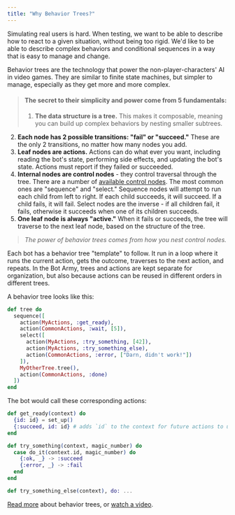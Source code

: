 ```yaml
---
title: "Why Behavior Trees?"
---
```


Simulating real users is hard.  When testing, we want to be able to describe how to
react to a given situation, without being too rigid.  We'd like to be able to
describe complex behaviors and conditional sequences in a way that is easy to manage
and change.

Behavior trees are the technology that power the non-player-characters' AI in video
games.  They are similar to finite state machines, but simpler to manage, especially
as they get more and more complex.

>#### The secret to their simplicity and power come from 5 fundamentals:
>
>1. **The data structure is a tree.**  This makes it composable, meaning you can build up 
   complex behaviors by nesting smaller subtrees.
2. **Each node has 2 possible transitions: "fail" or "succeed."**  These are the only 2
   transitions, no matter how many nodes you add.
3. **Leaf nodes are actions.**  Actions can do what ever you want, including reading the
   bot's state, performing side effects, and updating the bot's state.  Actions must 
   report if they failed or succeeded.
4. **Internal nodes are control nodes** - they control traversal through the tree.  There 
   are a number of [available control 
   nodes](https://hexdocs.pm/behavior_tree/BehaviorTree.Node.html#content).  The most 
   common ones are "sequence" and "select."  Sequence nodes will attempt to run each 
   child from left to right.  If each child succeeds, it will succeed.  If a child 
   fails, it will fail.  Select nodes are the inverse - if all children fail, it 
   fails, otherwise it succeeds when one of its children succeeds.
5. **One leaf node is always "active."** When it fails or succeeds, the tree will 
   traverse to the next leaf node, based on the structure of the tree.
>
>*The power of behavior trees comes from how you nest control nodes.*

Each bot has a behavior tree "template" to follow.  It run in a loop where it runs 
the current action, gets the outcome, traverses to the next action, and repeats.  In 
the Bot Army, trees and actions are kept separate for organization, but also because 
actions can be reused in different orders in different trees.

A behavior tree looks like this:

```elixir
def tree do
  sequence([
    action(MyActions, :get_ready),
    action(CommonActions, :wait, [5]),
    select([
      action(MyActions, :try_something, [42]),
      action(MyActions, :try_something_else),
      action(CommonActions, :error, ["Darn, didn't work!"])
    ]),
    MyOtherTree.tree(),
    action(CommonActions, :done)
  ])
end
```

The bot would call these corresponding actions:

```elixir
def get_ready(context) do
  {id: id} = set_up()
  {:succeed, id: id} # adds `id` to the context for future actions to use
end

def try_something(context, magic_number) do
  case do_it(context.id, magic_number) do
    {:ok, _} -> :succeed
    {:error, _} -> :fail
  end
end

def try_something_else(context), do: ...
```

[Read more] about behavior trees, or [watch a video].


[Read more]: 
https://en.wikipedia.org/wiki/Behavior_tree_(artificial_intelligence,_robotics_and_control)
[watch a video]: https://www.youtube.com/watch?v=3sLYzxuKGXI
